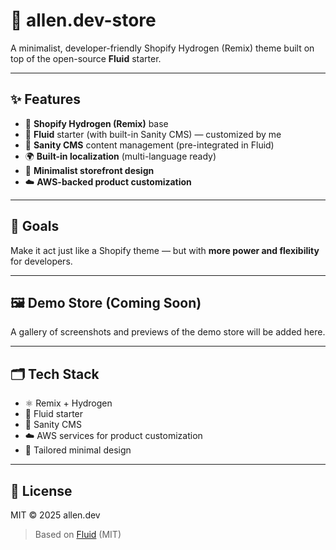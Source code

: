 # 🛒 allen.dev-store

A minimalist, developer-friendly Shopify Hydrogen (Remix) theme built on top of the open-source **Fluid** starter.

---

## ✨ Features

- 🛒 **Shopify Hydrogen (Remix)** base  
- 🌊 **Fluid** starter (with built-in Sanity CMS) — customized by me  
- 🧠 **Sanity CMS** content management (pre-integrated in Fluid)  
- 🌍 **Built-in localization** (multi-language ready)  
- 🎨 **Minimalist storefront design**  
- ☁️ **AWS-backed product customization**  

---

## 🚀 Goals

Make it act just like a Shopify theme — but with **more power and flexibility** for developers.

---

## 🖼️ Demo Store (Coming Soon)

A gallery of screenshots and previews of the demo store will be added here.  

---

## 🗂️ Tech Stack

- ⚛️ Remix + Hydrogen  
- 🌊 Fluid starter  
- 🧠 Sanity CMS  
- ☁️ AWS services for product customization  
- 🎨 Tailored minimal design  

---

## 📜 License

MIT © 2025 allen.dev

> Based on [Fluid](https://github.com/…) (MIT)